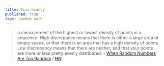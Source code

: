 ```yaml
---
title: Discrepancy
published: true
tags: random math
---
```

> a measurement of the highest or lowest density of points in a sequence. High discrepancy means that there is either a large area of empty space, or that there is an area that has a high density of points. Low discrepancy means that there are neither, and that your points are more or less pretty evenly distributed. - [When Random Numbers Are Too Random](https://blog.demofox.org/2017/05/29/when-random-numbers-are-too-random-low-discrepancy-sequences/) / [HN](https://news.ycombinator.com/item?id=38905280)
